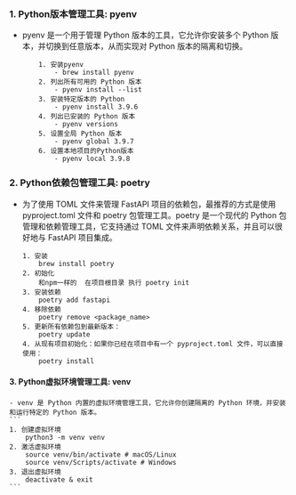 ### 1. Python版本管理工具: pyenv
- pyenv 是一个用于管理 Python 版本的工具，它允许你安装多个 Python 版本，并切换到任意版本，从而实现对 Python 版本的隔离和切换。
    ```
        1. 安装pyenv
            - brew install pyenv
        2. 列出所有可用的 Python 版本
            - pyenv install --list
        3. 安装特定版本的 Python
            - pyenv install 3.9.6
        4. 列出已安装的 Python 版本
            - pyenv versions
        5. 设置全局 Python 版本
            - pyenv global 3.9.7
        6. 设置本地项目的Python版本
            - pyenv local 3.9.8
    ```
### 2. Python依赖包管理工具: poetry
 - 为了使用 TOML 文件来管理 FastAPI 项目的依赖包，最推荐的方式是使用 pyproject.toml 文件和 poetry 包管理工具。poetry 是一个现代的 Python 包管理和依赖管理工具，它支持通过 TOML 文件来声明依赖关系，并且可以很好地与 FastAPI 项目集成。
    ```
    1. 安装
        brew install poetry
    2. 初始化
        和npm一样的  在项目根目录 执行 poetry init
    3. 安装依赖
        poetry add fastapi 
    4. 移除依赖
        poetry remove <package_name>
    5. 更新所有依赖包到最新版本：
        poetry update
    4. 从现有项目初始化：如果你已经在项目中有一个 pyproject.toml 文件，可以直接使用：
        poetry install
    ```

#### 3. Python虚拟环境管理工具: venv
    - venv 是 Python 内置的虚拟环境管理工具，它允许你创建隔离的 Python 环境，并安装和运行特定的 Python 版本。
    ```
    1. 创建虚拟环境
        python3 -m venv venv
    2. 激活虚拟环境
        source venv/bin/activate # macOS/Linux
        source venv/Scripts/activate # Windows
    3. 退出虚拟环境
        deactivate & exit
    ```